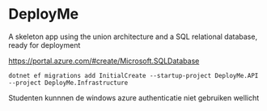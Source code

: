 # DeployMe
A skeleton app using the union architecture and a SQL relational database, ready for deployment

https://portal.azure.com/#create/Microsoft.SQLDatabase

`dotnet ef migrations add InitialCreate --startup-project DeployMe.API --project DeployMe.Infrastructure`

Studenten kunnnen de windows azure authenticatie niet gebruiken wellicht